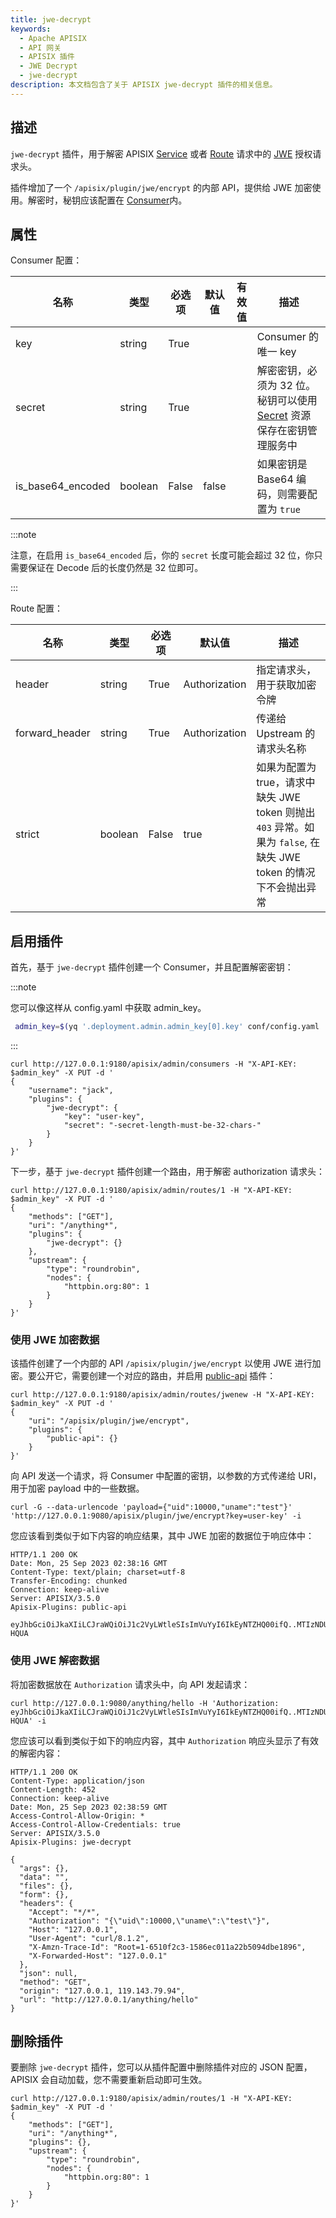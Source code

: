 ```yaml
---
title: jwe-decrypt
keywords:
  - Apache APISIX
  - API 网关
  - APISIX 插件
  - JWE Decrypt
  - jwe-decrypt
description: 本文档包含了关于 APISIX jwe-decrypt 插件的相关信息。
---
```


<!--
#
# Licensed to the Apache Software Foundation (ASF) under one or more
# contributor license agreements.  See the NOTICE file distributed with
# this work for additional information regarding copyright ownership.
# The ASF licenses this file to You under the Apache License, Version 2.0
# (the "License"); you may not use this file except in compliance with
# the License.  You may obtain a copy of the License at
#
#     http://www.apache.org/licenses/LICENSE-2.0
#
# Unless required by applicable law or agreed to in writing, software
# distributed under the License is distributed on an "AS IS" BASIS,
# WITHOUT WARRANTIES OR CONDITIONS OF ANY KIND, either express or implied.
# See the License for the specific language governing permissions and
# limitations under the License.
#
-->

## 描述

`jwe-decrypt` 插件，用于解密 APISIX [Service](../terminology/service.md) 或者 [Route](../terminology/route.md) 请求中的 [JWE](https://datatracker.ietf.org/doc/html/rfc7516) 授权请求头。

插件增加了一个 `/apisix/plugin/jwe/encrypt` 的内部 API，提供给 JWE 加密使用。解密时，秘钥应该配置在 [Consumer](../terminology/consumer.md)内。

## 属性

Consumer 配置：

| 名称          | 类型      | 必选项   | 默认值   | 有效值 | 描述                                                          |
|---------------|---------|-------|-------|-----|-------------------------------------------------------------|
| key           | string  | True  |       |     | Consumer 的唯一 key                                            |
| secret        | string  | True  |       |     | 解密密钥，必须为 32 位。秘钥可以使用 [Secret](../terminology/secret.md) 资源保存在密钥管理服务中 |
| is_base64_encoded | boolean | False | false |     | 如果密钥是 Base64 编码，则需要配置为 `true`                               |

:::note

注意，在启用 `is_base64_encoded` 后，你的 `secret` 长度可能会超过 32 位，你只需要保证在 Decode 后的长度仍然是 32 位即可。

:::

Route 配置：

| 名称             | 类型      | 必选项   | 默认值           | 描述                                                                         |
|----------------|---------|-------|---------------|----------------------------------------------------------------------------|
| header         | string  | True | Authorization | 指定请求头，用于获取加密令牌                                                             |
| forward_header | string  | True | Authorization | 传递给 Upstream 的请求头名称                                                        |
| strict         | boolean | False | true          | 如果为配置为 true，请求中缺失 JWE token 则抛出 `403` 异常。如果为 `false`, 在缺失 JWE token 的情况下不会抛出异常 |

## 启用插件

首先，基于 `jwe-decrypt` 插件创建一个 Consumer，并且配置解密密钥：

:::note

您可以像这样从 config.yaml 中获取 admin_key。

```bash
 admin_key=$(yq '.deployment.admin.admin_key[0].key' conf/config.yaml | sed 's/"//g')
```

:::

```shell
curl http://127.0.0.1:9180/apisix/admin/consumers -H "X-API-KEY: $admin_key" -X PUT -d '
{
    "username": "jack",
    "plugins": {
        "jwe-decrypt": {
            "key": "user-key",
            "secret": "-secret-length-must-be-32-chars-"
        }
    }
}'
```

下一步，基于 `jwe-decrypt` 插件创建一个路由，用于解密 authorization 请求头：

```shell
curl http://127.0.0.1:9180/apisix/admin/routes/1 -H "X-API-KEY: $admin_key" -X PUT -d '
{
    "methods": ["GET"],
    "uri": "/anything*",
    "plugins": {
        "jwe-decrypt": {}
    },
    "upstream": {
        "type": "roundrobin",
        "nodes": {
            "httpbin.org:80": 1
        }
    }
}'
```

### 使用 JWE 加密数据

该插件创建了一个内部的 API `/apisix/plugin/jwe/encrypt` 以使用 JWE 进行加密。要公开它，需要创建一个对应的路由，并启用 [public-api](public-api.md) 插件：

```shell
curl http://127.0.0.1:9180/apisix/admin/routes/jwenew -H "X-API-KEY: $admin_key" -X PUT -d '
{
    "uri": "/apisix/plugin/jwe/encrypt",
    "plugins": {
        "public-api": {}
    }
}'
```

向 API 发送一个请求，将 Consumer 中配置的密钥，以参数的方式传递给 URI，用于加密 payload 中的一些数据。

```shell
curl -G --data-urlencode 'payload={"uid":10000,"uname":"test"}' 'http://127.0.0.1:9080/apisix/plugin/jwe/encrypt?key=user-key' -i
```

您应该看到类似于如下内容的响应结果，其中 JWE 加密的数据位于响应体中：

```
HTTP/1.1 200 OK
Date: Mon, 25 Sep 2023 02:38:16 GMT
Content-Type: text/plain; charset=utf-8
Transfer-Encoding: chunked
Connection: keep-alive
Server: APISIX/3.5.0
Apisix-Plugins: public-api

eyJhbGciOiJkaXIiLCJraWQiOiJ1c2VyLWtleSIsImVuYyI6IkEyNTZHQ00ifQ..MTIzNDU2Nzg5MDEy.hfzMJ0YfmbMcJ0ojgv4PYAHxPjlgMivmv35MiA.7nilnBt2dxLR_O6kf-HQUA
```

### 使用 JWE 解密数据

将加密数据放在 `Authorization` 请求头中，向 API 发起请求：

```shell
curl http://127.0.0.1:9080/anything/hello -H 'Authorization: eyJhbGciOiJkaXIiLCJraWQiOiJ1c2VyLWtleSIsImVuYyI6IkEyNTZHQ00ifQ..MTIzNDU2Nzg5MDEy.hfzMJ0YfmbMcJ0ojgv4PYAHxPjlgMivmv35MiA.7nilnBt2dxLR_O6kf-HQUA' -i
```

您应该可以看到类似于如下的响应内容，其中 `Authorization` 响应头显示了有效的解密内容：

```
HTTP/1.1 200 OK
Content-Type: application/json
Content-Length: 452
Connection: keep-alive
Date: Mon, 25 Sep 2023 02:38:59 GMT
Access-Control-Allow-Origin: *
Access-Control-Allow-Credentials: true
Server: APISIX/3.5.0
Apisix-Plugins: jwe-decrypt

{
  "args": {},
  "data": "",
  "files": {},
  "form": {},
  "headers": {
    "Accept": "*/*",
    "Authorization": "{\"uid\":10000,\"uname\":\"test\"}",
    "Host": "127.0.0.1",
    "User-Agent": "curl/8.1.2",
    "X-Amzn-Trace-Id": "Root=1-6510f2c3-1586ec011a22b5094dbe1896",
    "X-Forwarded-Host": "127.0.0.1"
  },
  "json": null,
  "method": "GET",
  "origin": "127.0.0.1, 119.143.79.94",
  "url": "http://127.0.0.1/anything/hello"
}
```

## 删除插件

要删除 `jwe-decrypt` 插件，您可以从插件配置中删除插件对应的 JSON 配置，APISIX 会自动加载，您不需要重新启动即可生效。

```shell
curl http://127.0.0.1:9180/apisix/admin/routes/1 -H "X-API-KEY: $admin_key" -X PUT -d '
{
    "methods": ["GET"],
    "uri": "/anything*",
    "plugins": {},
    "upstream": {
        "type": "roundrobin",
        "nodes": {
            "httpbin.org:80": 1
        }
    }
}'
```
